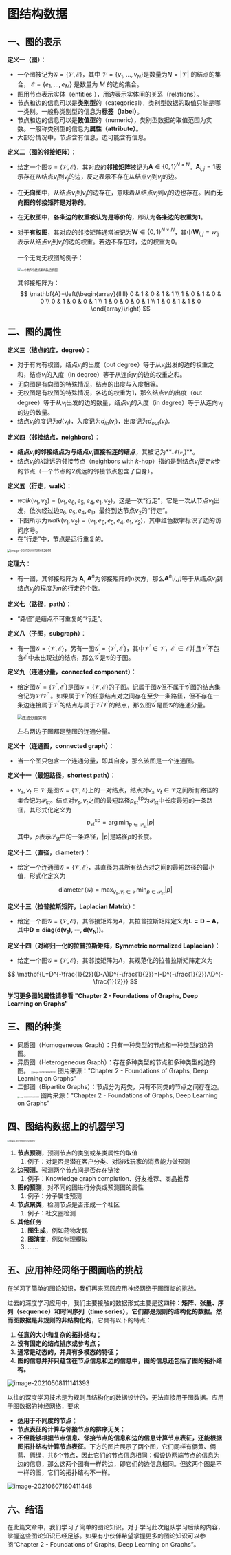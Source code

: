 # 图结构数据

## 一、图的表示

**定义一（图）**：

- 一个图被记为$\mathcal{G}=\{\mathcal{V}, \mathcal{E}\}$，其中 $\mathcal{V}=\left\{v_{1}, \ldots, v_{N}\right\}$是数量为$N=|\mathcal{V}|$ 的结点的集合， $\mathcal{E}=\left\{e_{1}, \ldots, e_{M}\right\}$ 是数量为 $M$ 的边的集合。
- 图用节点表示实体（entities ），用边表示实体间的关系（relations）。
- 节点和边的信息可以是**类别型**的（categorical），类别型数据的取值只能是哪一类别。一般称类别型的信息为**标签（label）**。
- 节点和边的信息可以是**数值型**的（numeric），类别型数据的取值范围为实数。一般称类别型的信息为**属性（attribute）**。
- 大部分情况中，节点含有信息，边可能含有信息。

**定义二（图的邻接矩阵）**：

- 给定一个图$\mathcal{G}=\{\mathcal{V}, \mathcal{E}\}$，其对应的**邻接矩阵**被记为$\mathbf{A} \in\{0,1\}^{N \times N}$。$\mathbf{A}_{i, j}=1$表示存在从结点$v_i$到$v_j$的边，反之表示不存在从结点$v_i$到$v_j$的边。

- 在**无向图**中，从结点$v_i$到$v_j$的边存在，意味着从结点$v_j$到$v_i$的边也存在。因而**无向图的邻接矩阵是对称的**。

- 在**无权图**中，**各条边的权重被认为是等价的**，即认为**各条边的权重为$1$**。

- 对于**有权图**，其对应的邻接矩阵通常被记为$\mathbf{W} \in\{0,1\}^{N \times N}$，其中$\mathbf{W}_{i, j}=w_{ij}$表示从结点$v_i$到$v_j$的边的权重。若边不存在时，边的权重为$0$。
	

	一个无向无权图的例子：

	<img src="images/image-20210508113257888.png" alt="一个有5个结点和6条边的图" title="一个有5个结点和6条边的图" style="zoom:50%;" />
  
  其邻接矩阵为：
  $$
  \mathbf{A}=\left(\begin{array}{lllll}
    0 & 1 & 0 & 1 & 1 \\
    1 & 0 & 1 & 0 & 0 \\
    0 & 1 & 0 & 0 & 1 \\
    1 & 0 & 0 & 0 & 1 \\
    1 & 0 & 1 & 1 & 0
    \end{array}\right)
  $$

## 二、图的属性

**定义三（结点的度，degree）**：

- 对于有向有权图，结点$v_i$的出度（out degree）等于从$v_i$出发的边的权重之和，结点$v_i$的入度（in degree）等于从连向$v_i$的边的权重之和。
- 无向图是有向图的特殊情况，结点的出度与入度相等。
- 无权图是有权图的特殊情况，各边的权重为$1$，那么结点$v_i$的出度（out degree）等于从$v_i$出发的边的数量，结点$v_i$的入度（in degree）等于从连向$v_i$的边的数量。
- 结点$v_i$的度记为$d(v_i)$，入度记为$d_{in}(v_i)$，出度记为$d_{out}(v_i)$。

**定义四（邻接结点，neighbors）**：

- **结点$v_i$的邻接结点为与结点$v_i$直接相连的结点**，其被记为**$\mathcal{N(v_i)}$**。
- 结点$v_i$的$k$跳远的邻接节点（neighbors with $k$-hop）指的是到结点$v_i$要走$k$步的节点（一个节点的$2$跳远的邻接节点包含了自身）。

**定义五（行走，walk）**：

- $walk(v_1, v_2) = (v_1, e_6,e_5,e_4,e_1,v_2)$，这是一次“行走”，它是一次从节点$v_1$出发，依次经过边$e_6,e_5,e_4,e_1$，最终到达节点$v_2$的“行走”。
- 下图所示为$walk(v_1, v_2) = (v_1, e_6,e_5,e_4,e_1,v_2)$，其中红色数字标识了边的访问序号。
- 在“行走”中，节点是运行重复的。

<img src="images/image-20210508134652644.png" alt="image-20210508134652644" style="zoom:50%;" />

**定理六**：

- 有一图，其邻接矩阵为 $\mathbf{A}$, $\mathbf{A}^{n}$为邻接矩阵的$n$次方，那么$\mathbf{A}^{n}[i,j]$等于从结点$v_i$到结点$v_j$的程度为$n$的行走的个数。

**定义七（路径，path）**：

- “路径”是结点不可重复的“行走”。

**定义八（子图，subgraph）**：

- 有一图$\mathcal{G}=\{\mathcal{V}, \mathcal{E}\}$，另有一图$\mathcal{G}^{\prime}=\{\mathcal{V}^{\prime}, \mathcal{E}^{\prime}\}$，其中$\mathcal{V}^{\prime} \in \mathcal{V}$，$\mathcal{E}^{\prime} \in \mathcal{E}$并且$\mathcal{V}^{\prime}$不包含$\mathcal{E}^{\prime}$中未出现过的结点，那么$\mathcal{G}^{\prime}$是$\mathcal{G}$的子图。

**定义九（连通分量，connected component）**：

- 给定图$\mathcal{G}^{\prime}=\{\mathcal{V}^{\prime}, \mathcal{E}^{\prime}\}$是图$\mathcal{G}=\{\mathcal{V}, \mathcal{E}\}$的子图。记属于图$\mathcal{G}$但不属于$\mathcal{G}^{\prime}$图的结点集合记为$\mathcal{V}/\mathcal{V}^{\prime}$ 。如果属于$\mathcal{V}^{\prime}$的任意结点对之间存在至少一条路径，但不存在一条边连接属于$\mathcal{V}^{\prime}$的结点与属于$\mathcal{V}/\mathcal{V}^{\prime}$的结点，那么图$\mathcal{G}^{\prime}$是图$\mathcal{G}$的连通分量。

    <img src="images/image-20210508145204864.png" alt="连通分量实例" title="连通分量实例" style="zoom: 67%;" />

    左右两边子图都是整图的连通分量。

**定义十（连通图，connected graph）**：

- 当一个图只包含一个连通分量，即其自身，那么该图是一个连通图。

**定义十一（最短路径，shortest path）**：

- $v_{s}, v_{t} \in \mathcal{V}$ 是图$\mathcal{G}=\{\mathcal{V}, \mathcal{E}\}$上的一对结点，结点对$v_{s}, v_{t} \in \mathcal{V}$之间所有路径的集合记为$\mathcal{P}_{\mathrm{st}}$。结点对$v_{s}, v_{t}$之间的最短路径$p_{\mathrm{s} t}^{\mathrm{sp}}$为$\mathcal{P}_{\mathrm{st}}$中长度最短的一条路径，其形式化定义为
    $$
    p_{\mathrm{s} t}^{\mathrm{sp}}=\arg \min _{p \in \mathcal{P}_{\mathrm{st}}}|p|
    $$
    其中，$p$表示$\mathcal{P}_{\mathrm{st}}$中的一条路径，$|p|$是路径$p$的长度。

**定义十二（直径，diameter）**：

- 给定一个连通图$\mathcal{G}=\{\mathcal{V}, \mathcal{E}\}$，其直径为其所有结点对之间的最短路径的最小值，形式化定义为

$$
\operatorname{diameter}(\mathcal{G})=\max _{v_{s}, v_{t} \in \mathcal{V}} \min _{p \in \mathcal{P}_{s t}}|p|
$$

**定义十三（拉普拉斯矩阵，Laplacian Matrix）**：

- 给定一个图$\mathcal{G}=\{\mathcal{V}, \mathcal{E}\}$，其邻接矩阵为$A$，其拉普拉斯矩阵定义为$\mathbf{L=D-A}$，其中$\mathbf{D=diag(d(v_1), \cdots, d(v_N))}$。

**定义十四（对称归一化的拉普拉斯矩阵，Symmetric normalized Laplacian）**：

- 给定一个图$\mathcal{G}=\{\mathcal{V}, \mathcal{E}\}$，其邻接矩阵为$A$，其规范化的拉普拉斯矩阵定义为

$$
\mathbf{L=D^{-\frac{1}{2}}(D-A)D^{-\frac{1}{2}}=I-D^{-\frac{1}{2}}AD^{-\frac{1}{2}}}
$$

**学习更多图的属性请参看 "Chapter 2 - Foundations of Graphs, Deep Learning on Graphs"**

## 三、图的种类

- 同质图（Homogeneous Graph）：只有一种类型的节点和一种类型的边的图。
- 异质图（Heterogeneous Graph）：存在多种类型的节点和多种类型的边的图。
  <img src="images/image-20210516164150162.png" alt="image-20210516164150162" style="zoom:30%;" />
  图片来源："Chapter 2 - Foundations of Graphs, Deep Learning on Graphs"
- 二部图（Bipartite Graphs）：节点分为两类，只有不同类的节点之间存在边。
  <img src="images/image-20210516164400658.png" alt="image-20210516164400658" style="zoom:25%;" />
  图片来源："Chapter 2 - Foundations of Graphs, Deep Learning on Graphs"

## 四、图结构数据上的机器学习

<img src="images/image-20210508171206912.png" alt="image-20210508171206912" style="zoom: 33%;" />

1. **节点预测**，预测节点的类别或某类属性的取值
   1. 例子：对是否是潜在客户分类、对游戏玩家的消费能力做预测
2. **边预测**，预测两个节点间是否存在链接
   1. 例子：Knowledge graph completion、好友推荐、商品推荐
3. **图的预测**，对不同的图进行分类或预测图的属性
   1. 例子：分子属性预测
4. **节点聚类**，检测节点是否形成一个社区
   1. 例子：社交圈检测
5. **其他任务**
   1. **图生成**，例如药物发现
   2. **图演变**，例如物理模拟
   3. ……

## 五、应用神经网络于图面临的挑战

在学习了简单的图论知识，我们再来回顾应用神经网络于图面临的挑战。

过去的深度学习应用中，我们主要接触的数据形式主要是这四种：**矩阵、张量、序列（sequence）和时间序列（time series）**，**它们都是规则的结构化的数据。然而图数据是非规则的非结构化的**，它具有以下的特点：

1. **任意的大小和复杂的拓扑结构；**
2. **没有固定的结点排序或参考点；**
3. **通常是动态的，并具有多模态的特征；**
4. **图的信息并非只蕴含在节点信息和边的信息中，图的信息还包括了图的拓扑结构。**

![image-20210508111141393](images/image-20210508111141393-1622014310446.png)

以往的深度学习技术是为规则且结构化的数据设计的，无法直接用于图数据。应用于图数据的神经网络，要求

- **适用于不同度的节点**；
- **节点表征的计算与邻接节点的排序无关**；
- **不但能够根据节点信息、邻接节点的信息和边的信息计算节点表征，还能根据图拓扑结构计算节点表征**。下方的图片展示了两个图，它们同样有俩黄、俩蓝、俩绿，共6个节点，因此它们的节点信息相同；假设边两端节点的信息为边的信息，那么这两个图有一样的边，即它们的边信息相同。但这两个图是不一样的图，它们的拓扑结构不一样。



![image-20210607160411448](images/image-20210607160411448.png)

## 六、结语

在此篇文章中，我们学习了简单的图论知识。对于学习此次组队学习后续的内容，掌握这些图论知识已经足够。如果有小伙伴希望掌握更多的图论知识可以参阅“Chapter 2 - Foundations of Graphs, Deep Learning on Graphs”。

